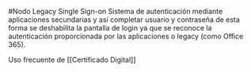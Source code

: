 #Nodo 
Legacy Single Sign-on
Sistema de autenticación mediante aplicaciones secundarias y así completar usuario y contraseña de esta forma se deshabilita la pantalla de login ya que se reconoce la autenticación proporcionada por las aplicaciones o legacy (como Office 365).

Uso frecuente de [[Certificado Digital]]